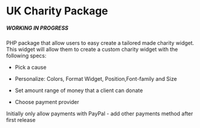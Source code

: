 # UK Charity Package

##### WORKING IN PROGRESS #####

PHP package that allow users to easy create a tailored made charity widget.
This widget will allow them to create a custom charity widget with the following specs:


- Pick a cause

- Personalize: Colors, Format Widget, Position,Font-family and Size
- Set amount range of money that a client can donate
- Choose payment provider

Initially only allow payments with PayPal - add other payments method after first release


